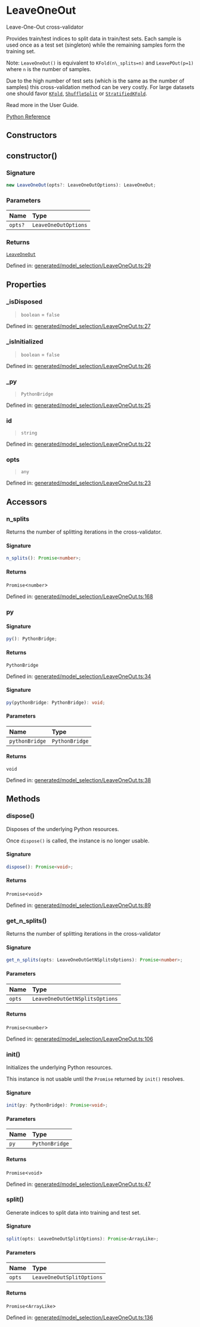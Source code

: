 # LeaveOneOut

Leave-One-Out cross-validator

Provides train/test indices to split data in train/test sets. Each sample is used once as a test set (singleton) while the remaining samples form the training set.

Note: `LeaveOneOut()` is equivalent to `KFold(n\_splits=n)` and `LeavePOut(p=1)` where `n` is the number of samples.

Due to the high number of test sets (which is the same as the number of samples) this cross-validation method can be very costly. For large datasets one should favor [`KFold`](sklearn.model_selection.KFold.html#sklearn.model_selection.KFold "sklearn.model_selection.KFold"), [`ShuffleSplit`](sklearn.model_selection.ShuffleSplit.html#sklearn.model_selection.ShuffleSplit "sklearn.model_selection.ShuffleSplit") or [`StratifiedKFold`](sklearn.model_selection.StratifiedKFold.html#sklearn.model_selection.StratifiedKFold "sklearn.model_selection.StratifiedKFold").

Read more in the User Guide.

[Python Reference](https://scikit-learn.org/stable/modules/generated/sklearn.model_selection.LeaveOneOut.html)

## Constructors

## constructor()

### Signature

```ts
new LeaveOneOut(opts?: LeaveOneOutOptions): LeaveOneOut;
```

### Parameters

| Name | Type |
| :------ | :------ |
| `opts?` | `LeaveOneOutOptions` |

### Returns

[`LeaveOneOut`](LeaveOneOut.md)

Defined in:  [generated/model\_selection/LeaveOneOut.ts:29](https://github.com/transitive-bullshit/scikit-learn-ts/blob/92ab806/packages/sklearn/src/generated/model_selection/LeaveOneOut.ts#L29)

## Properties

### \_isDisposed

> `boolean`  = `false`

Defined in:  [generated/model\_selection/LeaveOneOut.ts:27](https://github.com/transitive-bullshit/scikit-learn-ts/blob/92ab806/packages/sklearn/src/generated/model_selection/LeaveOneOut.ts#L27)

### \_isInitialized

> `boolean`  = `false`

Defined in:  [generated/model\_selection/LeaveOneOut.ts:26](https://github.com/transitive-bullshit/scikit-learn-ts/blob/92ab806/packages/sklearn/src/generated/model_selection/LeaveOneOut.ts#L26)

### \_py

> `PythonBridge`

Defined in:  [generated/model\_selection/LeaveOneOut.ts:25](https://github.com/transitive-bullshit/scikit-learn-ts/blob/92ab806/packages/sklearn/src/generated/model_selection/LeaveOneOut.ts#L25)

### id

> `string`

Defined in:  [generated/model\_selection/LeaveOneOut.ts:22](https://github.com/transitive-bullshit/scikit-learn-ts/blob/92ab806/packages/sklearn/src/generated/model_selection/LeaveOneOut.ts#L22)

### opts

> `any`

Defined in:  [generated/model\_selection/LeaveOneOut.ts:23](https://github.com/transitive-bullshit/scikit-learn-ts/blob/92ab806/packages/sklearn/src/generated/model_selection/LeaveOneOut.ts#L23)

## Accessors

### n\_splits

Returns the number of splitting iterations in the cross-validator.

#### Signature

```ts
n_splits(): Promise<number>;
```

#### Returns

`Promise`\<`number`\>

Defined in: [generated/model\_selection/LeaveOneOut.ts:168](https://github.com/transitive-bullshit/scikit-learn-ts/blob/92ab806/packages/sklearn/src/generated/model_selection/LeaveOneOut.ts#L168)

### py

#### Signature

```ts
py(): PythonBridge;
```

#### Returns

`PythonBridge`

Defined in:  [generated/model\_selection/LeaveOneOut.ts:34](https://github.com/transitive-bullshit/scikit-learn-ts/blob/92ab806/packages/sklearn/src/generated/model_selection/LeaveOneOut.ts#L34)

#### Signature

```ts
py(pythonBridge: PythonBridge): void;
```

#### Parameters

| Name | Type |
| :------ | :------ |
| `pythonBridge` | `PythonBridge` |

#### Returns

`void`

Defined in: [generated/model\_selection/LeaveOneOut.ts:38](https://github.com/transitive-bullshit/scikit-learn-ts/blob/92ab806/packages/sklearn/src/generated/model_selection/LeaveOneOut.ts#L38)

## Methods

### dispose()

Disposes of the underlying Python resources.

Once `dispose()` is called, the instance is no longer usable.

#### Signature

```ts
dispose(): Promise<void>;
```

#### Returns

`Promise`\<`void`\>

Defined in:  [generated/model\_selection/LeaveOneOut.ts:89](https://github.com/transitive-bullshit/scikit-learn-ts/blob/92ab806/packages/sklearn/src/generated/model_selection/LeaveOneOut.ts#L89)

### get\_n\_splits()

Returns the number of splitting iterations in the cross-validator

#### Signature

```ts
get_n_splits(opts: LeaveOneOutGetNSplitsOptions): Promise<number>;
```

#### Parameters

| Name | Type |
| :------ | :------ |
| `opts` | `LeaveOneOutGetNSplitsOptions` |

#### Returns

`Promise`\<`number`\>

Defined in:  [generated/model\_selection/LeaveOneOut.ts:106](https://github.com/transitive-bullshit/scikit-learn-ts/blob/92ab806/packages/sklearn/src/generated/model_selection/LeaveOneOut.ts#L106)

### init()

Initializes the underlying Python resources.

This instance is not usable until the `Promise` returned by `init()` resolves.

#### Signature

```ts
init(py: PythonBridge): Promise<void>;
```

#### Parameters

| Name | Type |
| :------ | :------ |
| `py` | `PythonBridge` |

#### Returns

`Promise`\<`void`\>

Defined in:  [generated/model\_selection/LeaveOneOut.ts:47](https://github.com/transitive-bullshit/scikit-learn-ts/blob/92ab806/packages/sklearn/src/generated/model_selection/LeaveOneOut.ts#L47)

### split()

Generate indices to split data into training and test set.

#### Signature

```ts
split(opts: LeaveOneOutSplitOptions): Promise<ArrayLike>;
```

#### Parameters

| Name | Type |
| :------ | :------ |
| `opts` | `LeaveOneOutSplitOptions` |

#### Returns

`Promise`\<`ArrayLike`\>

Defined in:  [generated/model\_selection/LeaveOneOut.ts:136](https://github.com/transitive-bullshit/scikit-learn-ts/blob/92ab806/packages/sklearn/src/generated/model_selection/LeaveOneOut.ts#L136)
